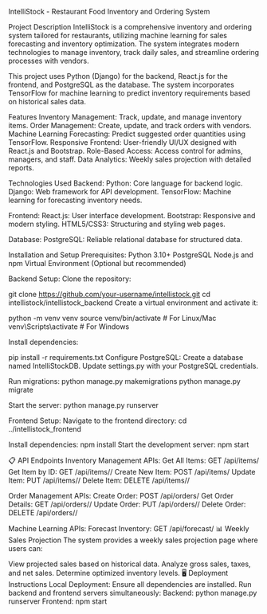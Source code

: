 IntelliStock - Restaurant Food Inventory and Ordering System

Project Description
IntelliStock is a comprehensive inventory and ordering system tailored for restaurants, utilizing machine learning for sales forecasting and inventory optimization. The system integrates modern technologies to manage inventory, track daily sales, and streamline ordering processes with vendors.

This project uses Python (Django) for the backend, React.js for the frontend, and PostgreSQL as the database. The system incorporates TensorFlow for machine learning to predict inventory requirements based on historical sales data.

Features
Inventory Management: Track, update, and manage inventory items.
Order Management: Create, update, and track orders with vendors.
Machine Learning Forecasting: Predict suggested order quantities using TensorFlow.
Responsive Frontend: User-friendly UI/UX designed with React.js and Bootstrap.
Role-Based Access: Access control for admins, managers, and staff.
Data Analytics: Weekly sales projection with detailed reports.

Technologies Used
Backend:
Python: Core language for backend logic.
Django: Web framework for API development.
TensorFlow: Machine learning for forecasting inventory needs.

Frontend:
React.js: User interface development.
Bootstrap: Responsive and modern styling.
HTML5/CSS3: Structuring and styling web pages.

Database:
PostgreSQL: Reliable relational database for structured data.


Installation and Setup
Prerequisites:
Python 3.10+
PostgreSQL
Node.js and npm
Virtual Environment (Optional but recommended)

Backend Setup:
Clone the repository:

git clone https://github.com/your-username/intellistock.git
cd intellistock/intellistock_backend
Create a virtual environment and activate it:


python -m venv venv
source venv/bin/activate  # For Linux/Mac
venv\Scripts\activate     # For Windows

Install dependencies:

pip install -r requirements.txt
Configure PostgreSQL:
Create a database named IntelliStockDB.
Update settings.py with your PostgreSQL credentials.

Run migrations:
python manage.py makemigrations
python manage.py migrate

Start the server:
python manage.py runserver

Frontend Setup:
Navigate to the frontend directory:
cd ../intellistock_frontend

Install dependencies:
npm install
Start the development server:
npm start

📋 API Endpoints
Inventory Management APIs:
Get All Items: GET /api/items/
Get Item by ID: GET /api/items/<id>/
Create New Item: POST /api/items/
Update Item: PUT /api/items/<id>/
Delete Item: DELETE /api/items/<id>/

Order Management APIs:
Create Order: POST /api/orders/
Get Order Details: GET /api/orders/<id>/
Update Order: PUT /api/orders/<id>/
Delete Order: DELETE /api/orders/<id>/

Machine Learning APIs:
Forecast Inventory: GET /api/forecast/
📊 Weekly Sales Projection
The system provides a weekly sales projection page where users can:

View projected sales based on historical data.
Analyze gross sales, taxes, and net sales.
Determine optimized inventory levels.
🖥️ Deployment Instructions
Local Deployment:
Ensure all dependencies are installed.
Run backend and frontend servers simultaneously:
Backend: python manage.py runserver
Frontend: npm start